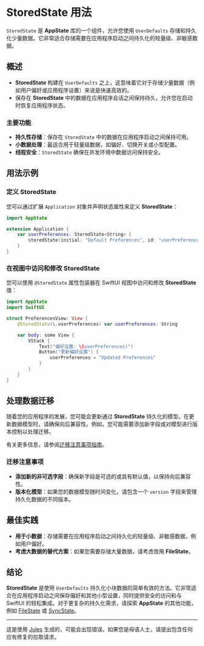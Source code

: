 # StoredState 用法

`StoredState` 是 **AppState** 库的一个组件，允许您使用 `UserDefaults` 存储和持久化少量数据。它非常适合存储需要在应用程序启动之间持久化的轻量级、非敏感数据。

## 概述

- **StoredState** 构建在 `UserDefaults` 之上，这意味着它对于存储少量数据（例如用户偏好或应用程序设置）来说是快速高效的。
- 保存在 **StoredState** 中的数据在应用程序会话之间保持持久，允许您在启动时恢复应用程序状态。

### 主要功能

- **持久性存储**：保存在 `StoredState` 中的数据在应用程序启动之间保持可用。
- **小数据处理**：最适合用于轻量级数据，如偏好、切换开关或小型配置。
- **线程安全**：`StoredState` 确保在并发环境中数据访问保持安全。

## 用法示例

### 定义 StoredState

您可以通过扩展 `Application` 对象并声明状态属性来定义 **StoredState**：

```swift
import AppState

extension Application {
    var userPreferences: StoredState<String> {
        storedState(initial: "Default Preferences", id: "userPreferences")
    }
}
```

### 在视图中访问和修改 StoredState

您可以使用 `@StoredState` 属性包装器在 SwiftUI 视图中访问和修改 **StoredState** 值：

```swift
import AppState
import SwiftUI

struct PreferencesView: View {
    @StoredState(\.userPreferences) var userPreferences: String

    var body: some View {
        VStack {
            Text("偏好设置: \(userPreferences)")
            Button("更新偏好设置") {
                userPreferences = "Updated Preferences"
            }
        }
    }
}
```

## 处理数据迁移

随着您的应用程序的发展，您可能会更新通过 **StoredState** 持久化的模型。在更新数据模型时，请确保向后兼容性。例如，您可能需要添加新字段或对模型进行版本控制以处理迁移。

有关更多信息，请参阅[迁移注意事项指南](migration-considerations.md)。

### 迁移注意事项

- **添加新的非可选字段**：确保新字段是可选的或具有默认值，以保持向后兼容性。
- **版本化模型**：如果您的数据模型随时间变化，请包含一个 `version` 字段来管理持久化数据的不同版本。

## 最佳实践

- **用于小数据**：存储需要在应用程序启动之间持久化的轻量级、非敏感数据，例如用户偏好。
- **考虑大数据的替代方案**：如果您需要存储大量数据，请考虑改用 **FileState**。

## 结论

**StoredState** 是使用 `UserDefaults` 持久化小块数据的简单有效的方法。它非常适合在应用程序启动之间保存偏好和其他小型设置，同时提供安全的访问和与 SwiftUI 的轻松集成。对于更复杂的持久化需求，请探索 **AppState** 的其他功能，例如 [FileState](usage-filestate.md) 或 [SyncState](usage-syncstate.md)。

---
这是使用 [Jules](https://jules.google) 生成的，可能会出现错误。如果您是母语人士，请提出包含任何应有修复的拉取请求。
